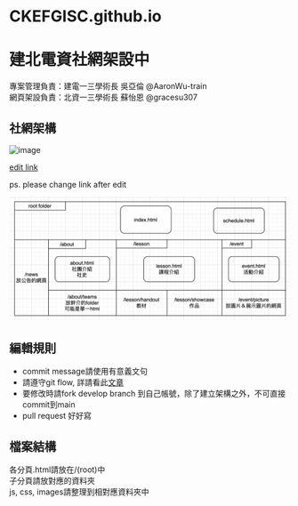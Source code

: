 # CKEFGISC.github.io
# 建北電資社網架設中
專案管理負責：建電一三學術長 吳亞倫 @AaronWu-train <br>
網頁架設負責：北資一三學術長 蘇怡恩 @gracesu307   <br>

## 社網架構

<img width="473" alt="image" src="https://user-images.githubusercontent.com/99801904/185097983-3223b5ef-7e0e-4927-b018-ef9589d262e0.png">

[edit link](https://bit.ly/3QFXPzs) 

ps. please change link after edit

![image](images/社網架構.png)

## 編輯規則
* commit message請使用有意義文句
* 請遵守git flow, 詳請看此[文章](https://ithelp.ithome.com.tw/articles/10227605)
* 要修改時請fork develop branch 到自己帳號，除了建立架構之外，不可直接commit到main
* pull request 好好寫

## 檔案結構
各分頁.html請放在/(root)中 <br>
子分頁請放對應的資料夾 <br>
js, css, images請整理到相對應資料夾中 <br>

